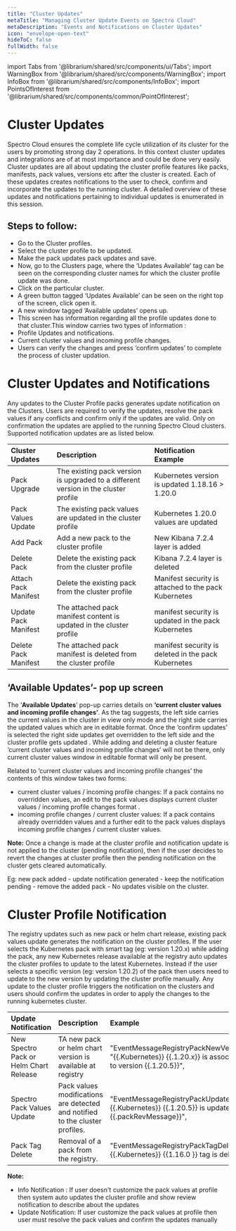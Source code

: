 ```yaml
---
title: "Cluster Updates"
metaTitle: "Managing Cluster Update Events on Spectro Cloud"
metaDescription: "Events and Notifications on Cluster Updates"
icon: "envelope-open-text"
hideToC: false
fullWidth: false
---
```


import Tabs from '@librarium/shared/src/components/ui/Tabs';
import WarningBox from '@librarium/shared/src/components/WarningBox';
import InfoBox from '@librarium/shared/src/components/InfoBox';
import PointsOfInterest from '@librarium/shared/src/components/common/PointOfInterest';



 
# Cluster Updates
Spectro Cloud ensures the complete life cycle utilization  of its cluster for the users  by promoting strong day 2 operations. In this context cluster updates and integrations are of at most importance and could be done very easily. Cluster updates are all about updating the cluster profile features like packs, manifests, pack values, versions etc after the cluster is created. Each of these updates creates notifications to the user to check, confirm and incorporate the updates to the running cluster. A detailed overview of these updates and notifications pertaining to individual updates is enumerated in this session.
 
## Steps to follow:
* Go to the Cluster profiles.
* Select the cluster profile to be updated.
* Make the pack updates pack updates and save.
* Now, go to the Clusters page, where the ‘Updates Available’ tag can be seen on the corresponding cluster names for which the cluster profile update was done.
* Click on the particular cluster.
* A green button tagged ‘Updates Available’ can be seen on the right top of the screen, click open it.
* A new window tagged ‘Available updates’ opens up.
* This screen has information regarding all the profile updates done to that cluster.This window carries two types of information :
 *  Profile Updates and notifications.
 *  Current cluster values and incoming profile changes.
* Users can verify the changes and press ‘confirm updates’ to complete the process of cluster updation.
 
# Cluster Updates and Notifications

Any updates to the Cluster Profile packs generates update notification on the Clusters. Users are required to verify the updates, resolve the pack values if any conflicts and confirm only if the updates are valid. Only on confirmation the updates are applied to the running Spectro Cloud clusters.
Supported notification updates are as listed below.
 
|Cluster Updates     |Description|Notification Example                   |
|:---------------|:---------|:-----------------------|
Pack Upgrade |The existing pack version is upgraded to a different version in the cluster profile     |Kubernetes version is updated 1.18.16 > 1.20.0|
|Pack Values Update |The existing pack values are updated in the cluster profile       |Kubernetes  1.20.0 values are updated|
|Add Pack|Add a new pack to the cluster profile    |New Kibana 7.2.4 layer is added|
|Delete Pack|Delete the existing pack from the cluster profile      |Kibana 7.2.4 layer is deleted|
|Attach Pack Manifest|Delete the existing pack from the cluster profile      |Manifest security is attached to the pack Kubernetes|
|Update Pack Manifest|The attached pack manifest content is updated in the cluster profile|manifest security is updated in the pack Kubernetes|
|Delete Pack Manifest |The attached pack manifest is deleted from the cluster profile|manifest security is deleted in the pack Kubernetes|
 
 
## ‘Available Updates’- pop up screen
The ‘**Available Updates**’ pop-up carries details on **‘current cluster values and incoming profile changes’**. As the tag suggests, the left side carries the current values in the cluster in view only mode and the right side carries the updated values which are in editable format. Once the ‘confirm updates’ is selected the right side updates get overridden to the left side and the cluster profile gets updated . While adding and deleting a cluster feature ‘current cluster values and incoming profile changes’ will not be there, only current cluster values window in editable format will only be present.
 
Related to ‘current cluster values and incoming profile changes’ the contents of this window takes two forms:
* current cluster values / incoming profile changes:
If a pack contains no overridden values, an edit to the pack values displays current cluster values / incoming profile changes format .
* incoming profile changes / current cluster values:
If a pack contains already overridden values and a further edit to the pack values displays incoming profile changes / current cluster values.
 
**Note:**
Once a change is made at the cluster profile and notification update is not applied to the cluster (pending notification), then if the user decides to revert the changes at cluster profile then the pending notification on the cluster gets cleared automatically.

Eg: new pack added - update notification generated  - keep the notification pending - remove the added pack - No updates visible on the cluster.
 
# Cluster Profile Notification
 
The registry updates such as new pack or helm chart release, existing pack values update generates the notification on the cluster profiles. If the user selects the Kubernetes pack with smart tag (eg: version 1.20.x) while adding the pack, any new Kubernetes release available at the registry auto updates the cluster profiles to update to the latest Kubernetes. Instead if the user selects a specific version (eg: version 1.20.2) of the pack then users need to update to the new version by updating the cluster profile manually. Any update to the cluster profile triggers the notification on the clusters and users should confirm the updates in order to apply the changes to the running kubernetes cluster.
 
|Update Notification     |Description|Example                   |
|:---------------|:---------|:-----------------------|
New Spectro Pack or Helm Chart Release |TA new pack or helm chart version is available at registry|"EventMessageRegistryPackNewVersion": "{{.Kubernetes}} {{.1.20.x}} is associated to version {{.1.20.5}}",|
|Spectro Pack Values Update |Pack values modifications are  detected and notified to the cluster profiles.|"EventMessageRegistryPackUpdate": "{{.Kubernetes}} {{.1.20.5}} is updated : {{.packRevMessage}}",|
|Pack Tag Delete|Removal of a pack from the registry.|"EventMessageRegistryPackTagDelete": {{.Kubernetes}} {{1.16.0 }} tag is delete|
 
**Note:**

*  Info Notification : If user doesn't customize the pack values at profile then system auto updates the cluster profile and show review notification to describe about the updates
*  Update Notification: If user customize the pack values at profile then user must resolve the pack values and confirm the updates manually
